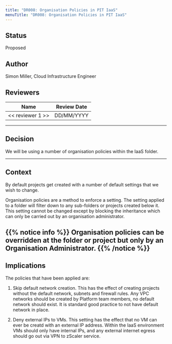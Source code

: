 ```yaml
---
title: "DR008: Organisation Policies in PIT IaaS"
menuTitle: "DR008: Organisation Policies in PIT IaaS"
---
```


## Status

Proposed

## Author

Simon Miller, Cloud Infrastructure Engineer

## Reviewers

| Name                        | Review Date |
| --------------------------- |-------------|
| << reviewer 1 >>            | DD/MM/YYYY  |

---

## Decision

We will be using a number of organisation policies within the IaaS folder.

---

## Context

By default projects get created with a number of default settings that we wish to change.

Organisation policies are a method to enforce a setting. The setting applied to a folder will filter down to any sub-folders or projects created below it. This setting cannot be changed except by blocking the inheritance which can only be carried out by an organisation administrator.

{{% notice info %}}
Organisation policies can be overridden at the folder or project but only by an Organisation Administrator.
{{% /notice %}}
---

## Implications

The policies that have been applied are:

1. Skip default network creation. This has the effect of creating projects without the default network, subnets and firewall rules. Any VPC networks should be created by Platform team members, no default network should exist. It is standard good practice to not have default network in place.

2. Deny external IPs to VMs. This setting has the effect that no VM can ever be creatd with an external IP address. Within the IaaS environment VMs should only have internal IPs, and any external internet egress should go out via VPN to zScaler service.
